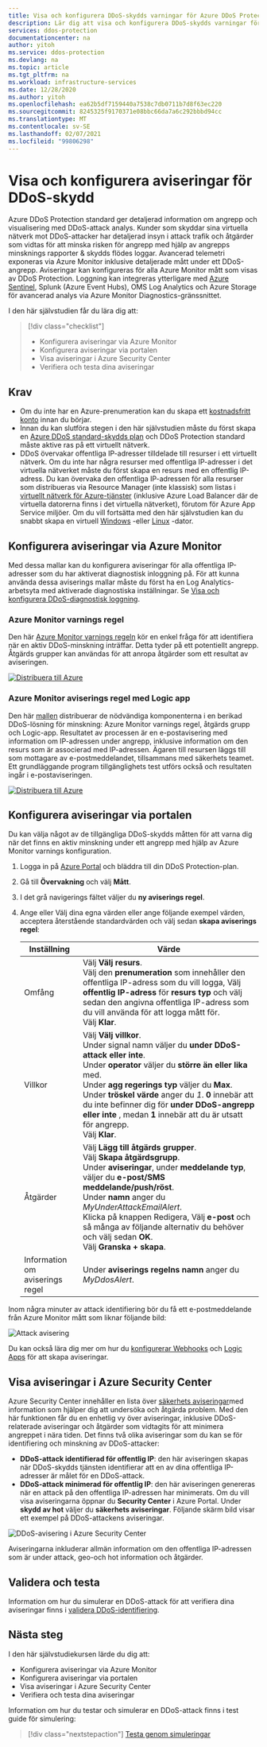 ```yaml
---
title: Visa och konfigurera DDoS-skydds varningar för Azure DDoS Protection standard
description: Lär dig att visa och konfigurera DDoS-skydds varningar för Azure DDoS Protection standard.
services: ddos-protection
documentationcenter: na
author: yitoh
ms.service: ddos-protection
ms.devlang: na
ms.topic: article
ms.tgt_pltfrm: na
ms.workload: infrastructure-services
ms.date: 12/28/2020
ms.author: yitoh
ms.openlocfilehash: ea62b5df7159440a7538c7db0711b7d8f63ec220
ms.sourcegitcommit: 8245325f9170371e08bbc66da7a6c292bbbd94cc
ms.translationtype: MT
ms.contentlocale: sv-SE
ms.lasthandoff: 02/07/2021
ms.locfileid: "99806298"
---
```

# <a name="view-and-configure-ddos-protection-alerts"></a>Visa och konfigurera aviseringar för DDoS-skydd

Azure DDoS Protection standard ger detaljerad information om angrepp och visualisering med DDoS-attack analys. Kunder som skyddar sina virtuella nätverk mot DDoS-attacker har detaljerad insyn i attack trafik och åtgärder som vidtas för att minska risken för angrepp med hjälp av angrepps minsknings rapporter & skydds flödes loggar. Avancerad telemetri exponeras via Azure Monitor inklusive detaljerade mått under ett DDoS-angrepp. Aviseringar kan konfigureras för alla Azure Monitor mått som visas av DDoS Protection. Loggning kan integreras ytterligare med [Azure Sentinel](../sentinel/connect-azure-ddos-protection.md), Splunk (Azure Event Hubs), OMS Log Analytics och Azure Storage för avancerad analys via Azure Monitor Diagnostics-gränssnittet.

I den här självstudien får du lära dig att:

> [!div class="checklist"]
> * Konfigurera aviseringar via Azure Monitor
> * Konfigurera aviseringar via portalen
> * Visa aviseringar i Azure Security Center
> * Verifiera och testa dina aviseringar

## <a name="prerequisites"></a>Krav

- Om du inte har en Azure-prenumeration kan du skapa ett [kostnadsfritt konto](https://azure.microsoft.com/free/?WT.mc_id=A261C142F) innan du börjar.
- Innan du kan slutföra stegen i den här självstudien måste du först skapa en [Azure DDoS standard-skydds plan](manage-ddos-protection.md) och DDoS Protection standard måste aktive ras på ett virtuellt nätverk.
- DDoS övervakar offentliga IP-adresser tilldelade till resurser i ett virtuellt nätverk. Om du inte har några resurser med offentliga IP-adresser i det virtuella nätverket måste du först skapa en resurs med en offentlig IP-adress. Du kan övervaka den offentliga IP-adressen för alla resurser som distribueras via Resource Manager (inte klassisk) som listas i [virtuellt nätverk för Azure-tjänster](../virtual-network/virtual-network-for-azure-services.md#services-that-can-be-deployed-into-a-virtual-network) (inklusive Azure Load Balancer där de virtuella datorerna finns i det virtuella nätverket), förutom för Azure App Service miljöer. Om du vill fortsätta med den här självstudien kan du snabbt skapa en virtuell [Windows](../virtual-machines/windows/quick-create-portal.md?toc=%2fazure%2fvirtual-network%2ftoc.json) -eller [Linux](../virtual-machines/linux/quick-create-portal.md?toc=%2fazure%2fvirtual-network%2ftoc.json) -dator.     

## <a name="configure-alerts-through-azure-monitor"></a>Konfigurera aviseringar via Azure Monitor

Med dessa mallar kan du konfigurera aviseringar för alla offentliga IP-adresser som du har aktiverat diagnostisk inloggning på. För att kunna använda dessa aviserings mallar måste du först ha en Log Analytics-arbetsyta med aktiverade diagnostiska inställningar. Se [Visa och konfigurera DDoS-diagnostisk loggning](diagnostic-logging.md).

### <a name="azure-monitor-alert-rule"></a>Azure Monitor varnings regel
Den här [Azure Monitor varnings regeln](https://aka.ms/ddosmitigationstatus) kör en enkel fråga för att identifiera när en aktiv DDoS-minskning inträffar. Detta tyder på ett potentiellt angrepp. Åtgärds grupper kan användas för att anropa åtgärder som ett resultat av aviseringen.

[![Distribuera till Azure](../media/template-deployments/deploy-to-azure.svg)](https://portal.azure.com/#create/Microsoft.Template/uri/https%3A%2F%2Fraw.githubusercontent.com%2FAzure%2FAzure-Network-Security%2Fmaster%2FAzure%2520DDoS%2520Protection%2FAzure%2520Monitor%2520Alert%2520-%2520DDoS%2520Mitigation%2520Started%2FDDoSMitigationStarted.json)

### <a name="azure-monitor-alert-rule-with-logic-app"></a>Azure Monitor aviserings regel med Logic app

Den här [mallen](https://aka.ms/ddosalert) distribuerar de nödvändiga komponenterna i en berikad DDoS-lösning för minskning: Azure Monitor varnings regel, åtgärds grupp och Logic-app. Resultatet av processen är en e-postavisering med information om IP-adressen under angrepp, inklusive information om den resurs som är associerad med IP-adressen. Ägaren till resursen läggs till som mottagare av e-postmeddelandet, tillsammans med säkerhets teamet. Ett grundläggande program tillgänglighets test utförs också och resultaten ingår i e-postaviseringen.

[![Distribuera till Azure](../media/template-deployments/deploy-to-azure.svg)](https://portal.azure.com/#create/Microsoft.Template/uri/https%3A%2F%2Fraw.githubusercontent.com%2FAzure%2FAzure-Network-Security%2Fmaster%2FAzure%2520DDoS%2520Protection%2FDDoS%2520Mitigation%2520Alert%2520Enrichment%2FEnrich-DDoSAlert.json)

## <a name="configure-alerts-through-portal"></a>Konfigurera aviseringar via portalen

Du kan välja något av de tillgängliga DDoS-skydds måtten för att varna dig när det finns en aktiv minskning under ett angrepp med hjälp av Azure Monitor varnings konfiguration. 

1. Logga in på [Azure Portal](https://portal.azure.com/) och bläddra till din DDoS Protection-plan.
2. Gå till **Övervakning** och välj **Mått**.
3. I det grå navigerings fältet väljer du **ny aviserings regel**. 
4. Ange eller Välj dina egna värden eller ange följande exempel värden, acceptera återstående standardvärden och välj sedan **skapa aviserings regel**:

    |Inställning                  |Värde                                                                                               |
    |---------                |---------                                                                                           |
    | Omfång                   | Välj **Välj resurs**. </br> Välj den **prenumeration** som innehåller den offentliga IP-adress som du vill logga, Välj **offentlig IP-adress** för **resurs typ** och välj sedan den angivna offentliga IP-adress som du vill använda för att logga mått för. </br> Välj **Klar**. | 
    | Villkor | Välj **Välj villkor**. </br> Under signal namn väljer du **under DDoS-attack eller inte**. </br> Under **operator** väljer du **större än eller lika** med. </br> Under **agg regerings typ** väljer du **Max**. </br> Under **tröskel värde** anger du *1*. **0** innebär att du inte befinner dig för **under DDoS-angrepp eller inte** , medan **1** innebär att du är utsatt för angrepp. </br> Välj **Klar**. | 
    | Åtgärder | Välj **Lägg till åtgärds grupper**. </br> Välj **Skapa åtgärdsgrupp**. </br> Under **aviseringar**, under **meddelande typ**, väljer du **e-post/SMS meddelande/push/röst**. </br> Under **namn** anger du _MyUnderAttackEmailAlert_. </br> Klicka på knappen Redigera, Välj **e-post** och så många av följande alternativ du behöver och välj sedan **OK**. </br> Välj **Granska + skapa**. | 
    | Information om aviserings regel | Under **aviserings regelns namn** anger du _MyDdosAlert_. |

Inom några minuter av attack identifiering bör du få ett e-postmeddelande från Azure Monitor mått som liknar följande bild:

![Attack avisering](./media/manage-ddos-protection/ddos-alert.png)

Du kan också lära dig mer om hur du [konfigurerar Webhooks](../azure-monitor/platform/alerts-webhooks.md?toc=%2fazure%2fvirtual-network%2ftoc.json) och [Logic Apps](../logic-apps/logic-apps-overview.md?toc=%2fazure%2fvirtual-network%2ftoc.json) för att skapa aviseringar.

## <a name="view-alerts-in-azure-security-center"></a>Visa aviseringar i Azure Security Center

Azure Security Center innehåller en lista över [säkerhets aviseringar](../security-center/security-center-managing-and-responding-alerts.md)med information som hjälper dig att undersöka och åtgärda problem. Med den här funktionen får du en enhetlig vy över aviseringar, inklusive DDoS-relaterade aviseringar och åtgärder som vidtagits för att minimera angreppet i nära tiden.
Det finns två olika aviseringar som du kan se för identifiering och minskning av DDoS-attacker:

- **DDoS-attack identifierad för offentlig IP**: den här aviseringen skapas när DDoS-skydds tjänsten identifierar att en av dina offentliga IP-adresser är målet för en DDoS-attack.
- **DDoS-attack minimerad för offentlig IP**: den här aviseringen genereras när en attack på den offentliga IP-adressen har minimerats.
Om du vill visa aviseringarna öppnar du **Security Center** i Azure Portal. Under **skydd av hot** väljer du **säkerhets aviseringar**. Följande skärm bild visar ett exempel på DDoS-attackens aviseringar.

![DDoS-avisering i Azure Security Center](./media/manage-ddos-protection/ddos-alert-asc.png)

Aviseringarna inkluderar allmän information om den offentliga IP-adressen som är under attack, geo-och hot information och åtgärder.

## <a name="validate-and-test"></a>Validera och testa

Information om hur du simulerar en DDoS-attack för att verifiera dina aviseringar finns i [validera DDoS-identifiering](test-through-simulations.md).

## <a name="next-steps"></a>Nästa steg

I den här självstudiekursen lärde du dig att:

- Konfigurera aviseringar via Azure Monitor
- Konfigurera aviseringar via portalen
- Visa aviseringar i Azure Security Center
- Verifiera och testa dina aviseringar

Information om hur du testar och simulerar en DDoS-attack finns i test guide för simulering:

> [!div class="nextstepaction"]
> [Testa genom simuleringar](test-through-simulations.md)
